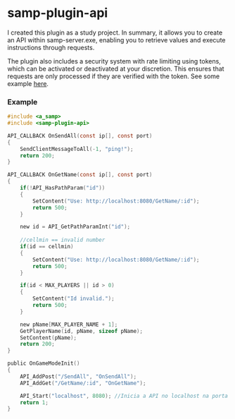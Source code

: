 # samp-plugin-api


I created this plugin as a study project. In summary, it allows you to create an API within samp-server.exe, enabling you to retrieve values and execute instructions through requests.

The plugin also includes a security system with rate limiting using tokens, which can be activated or deactivated at your discretion. This ensures that requests are only processed if they are verified with the token. See some example [here](https://github.com/El-SpaceX/samp-plugin-api/tree/main/examples).

### Example

```c
#include <a_samp>
#include <samp-plugin-api>

API_CALLBACK OnSendAll(const ip[], const port)
{
    SendClientMessageToAll(-1, "ping!");
    return 200;
}

API_CALLBACK OnGetName(const ip[], const port)
{
    if(!API_HasPathParam("id"))
    {
        SetContent("Use: http://localhost:8080/GetName/:id");
        return 500;
    }

    new id = API_GetPathParamInt("id");
    
    //cellmin == invalid number
    if(id == cellmin)
    {
        SetContent("Use: http://localhost:8080/GetName/:id");
        return 500;
    }

    if(id < MAX_PLAYERS || id > 0)
    {
        SetContent("Id invalid.");
        return 500;
    }

    new pName[MAX_PLAYER_NAME + 1];
    GetPlayerName(id, pName, sizeof pName);
    SetContent(pName);
    return 200;
}

public OnGameModeInit()
{
    API_AddPost("/SendAll", "OnSendAll");
    API_AddGet("/GetName/:id", "OnGetName");

    API_Start("localhost", 8080); //Inicia a API no localhost na porta 8080. (http://localhost:8080/)
    return 1;
}

```
